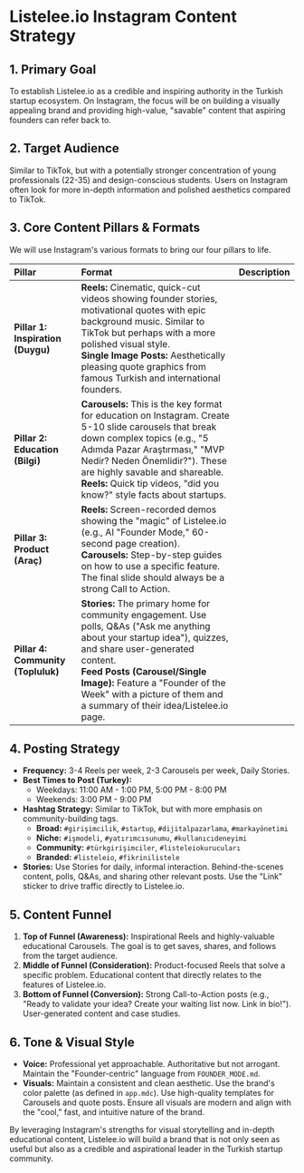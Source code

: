 # Listelee.io Instagram Content Strategy

## 1. Primary Goal

To establish Listelee.io as a credible and inspiring authority in the Turkish startup ecosystem. On Instagram, the focus will be on building a visually appealing brand and providing high-value, "savable" content that aspiring founders can refer back to.

## 2. Target Audience

Similar to TikTok, but with a potentially stronger concentration of young professionals (22-35) and design-conscious students. Users on Instagram often look for more in-depth information and polished aesthetics compared to TikTok.

## 3. Core Content Pillars & Formats

We will use Instagram's various formats to bring our four pillars to life.

| Pillar | Format | Description |
| :--- | :--- | :--- |
| **Pillar 1: Inspiration (Duygu)** | **Reels:** Cinematic, quick-cut videos showing founder stories, motivational quotes with epic background music. Similar to TikTok but perhaps with a more polished visual style.<br/>**Single Image Posts:** Aesthetically pleasing quote graphics from famous Turkish and international founders. |
| **Pillar 2: Education (Bilgi)** | **Carousels:** This is the key format for education on Instagram. Create 5-10 slide carousels that break down complex topics (e.g., "5 Adımda Pazar Araştırması," "MVP Nedir? Neden Önemlidir?"). These are highly savable and shareable.<br/>**Reels:** Quick tip videos, "did you know?" style facts about startups. |
| **Pillar 3: Product (Araç)** | **Reels:** Screen-recorded demos showing the "magic" of Listelee.io (e.g., AI "Founder Mode," 60-second page creation).<br/>**Carousels:** Step-by-step guides on how to use a specific feature. The final slide should always be a strong Call to Action. |
| **Pillar 4: Community (Topluluk)** | **Stories:** The primary home for community engagement. Use polls, Q&As ("Ask me anything about your startup idea"), quizzes, and share user-generated content.<br/>**Feed Posts (Carousel/Single Image):** Feature a "Founder of the Week" with a picture of them and a summary of their idea/Listelee.io page. |

## 4. Posting Strategy

- **Frequency:** 3-4 Reels per week, 2-3 Carousels per week, Daily Stories.
- **Best Times to Post (Turkey):**
  - Weekdays: 11:00 AM - 1:00 PM, 5:00 PM - 8:00 PM
  - Weekends: 3:00 PM - 9:00 PM
- **Hashtag Strategy:** Similar to TikTok, but with more emphasis on community-building tags.
  - **Broad:** `#girişimcilik`, `#startup`, `#dijitalpazarlama`, `#markayönetimi`
  - **Niche:** `#işmodeli`, `#yatırımcısunumu`, `#kullanıcıdeneyimi`
  - **Community:** `#türkgirişimciler`, `#listeleiokurucuları`
  - **Branded:** `#listeleio`, `#fikrinilistele`
- **Stories:** Use Stories for daily, informal interaction. Behind-the-scenes content, polls, Q&As, and sharing other relevant posts. Use the "Link" sticker to drive traffic directly to Listelee.io.

## 5. Content Funnel

1.  **Top of Funnel (Awareness):** Inspirational Reels and highly-valuable educational Carousels. The goal is to get saves, shares, and follows from the target audience.
2.  **Middle of Funnel (Consideration):** Product-focused Reels that solve a specific problem. Educational content that directly relates to the features of Listelee.io.
3.  **Bottom of Funnel (Conversion):** Strong Call-to-Action posts (e.g., "Ready to validate your idea? Create your waiting list now. Link in bio!"). User-generated content and case studies.

## 6. Tone & Visual Style

- **Voice:** Professional yet approachable. Authoritative but not arrogant. Maintain the "Founder-centric" language from `FOUNDER_MODE.md`.
- **Visuals:** Maintain a consistent and clean aesthetic. Use the brand's color palette (as defined in `app.mdc`). Use high-quality templates for Carousels and quote posts. Ensure all visuals are modern and align with the "cool," fast, and intuitive nature of the brand.

By leveraging Instagram's strengths for visual storytelling and in-depth educational content, Listelee.io will build a brand that is not only seen as useful but also as a credible and aspirational leader in the Turkish startup community. 
